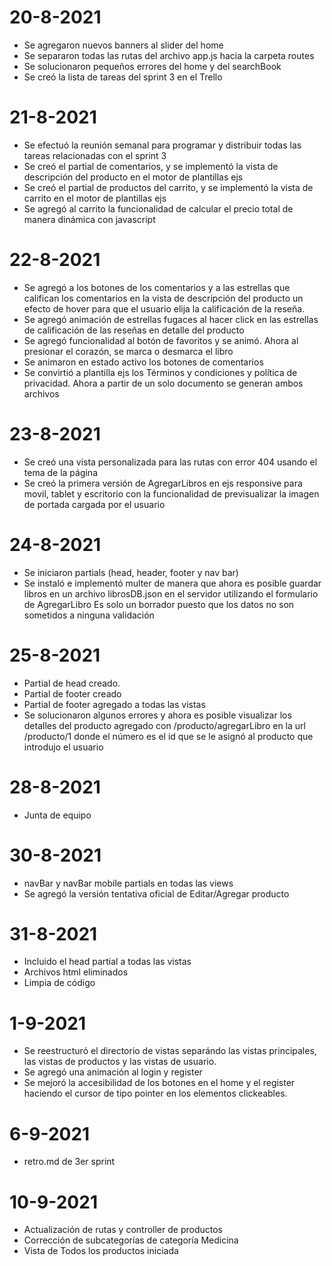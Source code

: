 # 20-8-2021
- Se agregaron nuevos banners al slider del home
- Se separaron todas las rutas del archivo app.js hacia la carpeta routes
- Se solucionaron pequeños errores del home y del searchBook
- Se creó la lista de tareas del sprint 3 en el Trello

# 21-8-2021
- Se efectuó la reunión semanal para programar y distribuir todas las tareas relacionadas con el sprint 3
- Se creó el partial de comentarios, y se implementó la vista de descripción del producto en el motor de plantillas ejs
- Se creó el partial de productos del carrito, y se implementó la vista de carrito en el motor de plantillas ejs
- Se agregó al carrito la funcionalidad de calcular el precio total de manera dinámica con javascript

# 22-8-2021
- Se agregó a los botones de los comentarios y a las estrellas que califican los comentarios en la vista de descripción del producto un efecto de hover para que el usuario elija la calificación de la reseña.
- Se agregó animación de estrellas fugaces al hacer click en las estrellas de calificación de las reseñas en detalle del producto
- Se agregó funcionalidad al botón de favoritos y se animó. Ahora al presionar el corazón, se marca o desmarca el libro
- Se animaron en estado activo los botones de comentarios
- Se convirtió a plantilla ejs los Términos y condiciones y política de privacidad. Ahora a partir de un solo documento se generan ambos archivos

# 23-8-2021
- Se creó una vista personalizada para las rutas con error 404 usando el tema de la página
- Se creó la primera versión de AgregarLibros en ejs responsive para movil, tablet y escritorio con la funcionalidad de previsualizar la imagen de portada cargada por el usuario

# 24-8-2021
- Se iniciaron partials (head, header, footer y nav bar)
- Se instaló e implementó multer de manera que ahora es posible guardar libros en un archivo librosDB.json en el servidor utilizando el formulario de AgregarLibro Es solo un borrador puesto que los datos no son sometidos a ninguna validación

# 25-8-2021
- Partial de head creado.
- Partial de footer creado
- Partial de footer agregado a todas las vistas
- Se solucionaron algunos errores y ahora es posible visualizar los detalles del producto agregado con /producto/agregarLibro en la url /producto/1  donde el número es el id que se le asignó al producto que introdujo el usuario
# 28-8-2021
- Junta de equipo

# 30-8-2021
- navBar y navBar mobile partials en todas las views
- Se agregó la versión tentativa oficial de Editar/Agregar producto

# 31-8-2021
- Incluido el head partial a todas las vistas
- Archivos html eliminados
- Limpia de código

# 1-9-2021
- Se reestructuró el directorio de vistas separándo las vistas principales, las vistas de productos y las vistas de usuario.
- Se agregó una animación al login y register
- Se mejoró la accesibilidad de los botones en el home y el register haciendo el cursor de tipo pointer en los elementos clickeables.

# 6-9-2021
- retro.md de 3er sprint

# 10-9-2021
- Actualización de rutas y controller de productos
- Corrección de subcategorías de categoría Medicina
- Vista de Todos los productos iniciada
